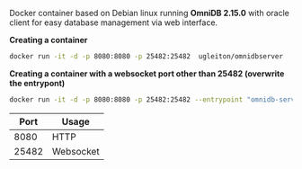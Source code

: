 Docker container based on Debian linux running **OmniDB 2.15.0** with oracle client for easy database management via web interface.


**Creating a container**
```sh
docker run -it -d -p 8080:8080 -p 25482:25482  ugleiton/omnidbserver
```

**Creating a container with a websocket port other than 25482 (overwrite the entrypont)**
```sh
docker run -it -d -p 8080:8080 -p 25482:25482 --entrypoint "omnidb-server" ugleiton/omnidbserver --host=0.0.0.0 --port=8080 -e 35482
```

|Port| Usage  |
|--|--|
| 8080 | HTTP  |
| 25482| Websocket|
